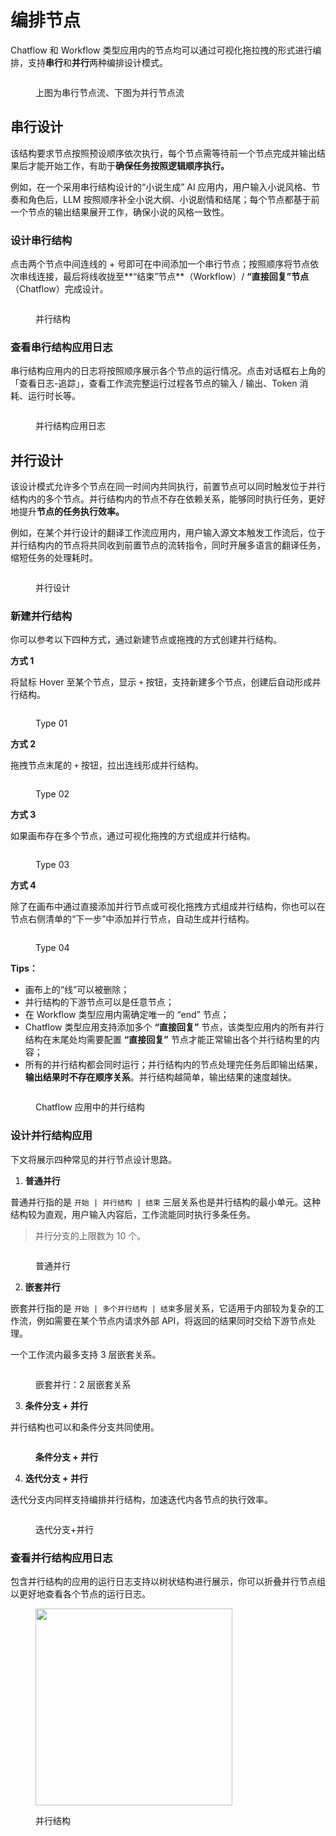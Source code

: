 # 编排节点

Chatflow 和 Workflow 类型应用内的节点均可以通过可视化拖拉拽的形式进行编排，支持**串行**和**并行**两种编排设计模式。

<figure><img src="../../.gitbook/assets/image (272).png" alt=""><figcaption><p>上图为串行节点流、下图为并行节点流</p></figcaption></figure>

## 串行设计

该结构要求节点按照预设顺序依次执行，每个节点需等待前一个节点完成并输出结果后才能开始工作，有助于**确保任务按照逻辑顺序执行。**

例如，在一个采用串行结构设计的“小说生成” AI 应用内，用户输入小说风格、节奏和角色后，LLM 按照顺序补全小说大纲、小说剧情和结尾；每个节点都基于前一个节点的输出结果展开工作，确保小说的风格一致性。

### 设计串行结构

点击两个节点中间连线的 + 号即可在中间添加一个串行节点；按照顺序将节点依次串线连接，最后将线收拢至**“结束”节点**（Workflow）/ **“直接回复”节点**（Chatflow）完成设计。

<figure><img src="../../.gitbook/assets/image (273).png" alt=""><figcaption><p>并行结构</p></figcaption></figure>

### 查看串行结构应用日志

串行结构应用内的日志将按照顺序展示各个节点的运行情况。点击对话框右上角的 「查看日志-追踪」，查看工作流完整运行过程各节点的输入 / 输出、Token 消耗、运行时长等。

<figure><img src="../../.gitbook/assets/image (275).png" alt=""><figcaption><p>并行结构应用日志</p></figcaption></figure>

## 并行设计

该设计模式允许多个节点在同一时间内共同执行，前置节点可以同时触发位于并行结构内的多个节点。并行结构内的节点不存在依赖关系，能够同时执行任务，更好地提升**节点的任务执行效率。**

例如，在某个并行设计的翻译工作流应用内，用户输入源文本触发工作流后，位于并行结构内的节点将共同收到前置节点的流转指令，同时开展多语言的翻译任务，缩短任务的处理耗时。

<figure><img src="../../.gitbook/assets/image (271).png" alt=""><figcaption><p>并行设计</p></figcaption></figure>

### 新建并行结构

你可以参考以下四种方式，通过新建节点或拖拽的方式创建并行结构。

**方式 1**

将鼠标 Hover 至某个节点，显示 `+` 按钮，支持新建多个节点，创建后自动形成并行结构。

<figure><img src="../../.gitbook/assets/image (276).png" alt=""><figcaption><p>Type 01</p></figcaption></figure>

**方式 2**

拖拽节点末尾的 `+` 按钮，拉出连线形成并行结构。

<figure><img src="../../.gitbook/assets/image (277).png" alt=""><figcaption><p>Type 02</p></figcaption></figure>

**方式 3**

如果画布存在多个节点，通过可视化拖拽的方式组成并行结构。

<figure><img src="../../.gitbook/assets/image (278).png" alt=""><figcaption><p>Type 03</p></figcaption></figure>

**方式 4**

除了在画布中通过直接添加并行节点或可视化拖拽方式组成并行结构，你也可以在节点右侧清单的“下一步”中添加并行节点，自动生成并行结构。

<figure><img src="../../.gitbook/assets/image (279).png" alt=""><figcaption><p>Type 04</p></figcaption></figure>

**Tips：**

* &#x20;画布上的“线”可以被删除；
* 并行结构的下游节点可以是任意节点；
* 在 Workflow 类型应用内需确定唯一的 “end” 节点；
* Chatflow 类型应用支持添加多个 **“直接回复”** 节点，该类型应用内的所有并行结构在末尾处均需要配置 **“直接回复”**  节点才能正常输出各个并行结构里的内容；
* 所有的并行结构都会同时运行；并行结构内的节点处理完任务后即输出结果，**输出结果时不存在顺序关系**。并行结构越简单，输出结果的速度越快。

<figure><img src="../../.gitbook/assets/image (280).png" alt=""><figcaption><p>Chatflow 应用中的并行结构</p></figcaption></figure>

### 设计并行结构应用

下文将展示四种常见的并行节点设计思路。

1. **普通并行**

普通并行指的是 `开始 | 并行结构 | 结束` 三层关系也是并行结构的最小单元。这种结构较为直观，用户输入内容后，工作流能同时执行多条任务。

> 并行分支的上限数为 10 个。

<figure><img src="../../.gitbook/assets/image (281).png" alt=""><figcaption><p>普通并行</p></figcaption></figure>

2. **嵌套并行**

嵌套并行指的是 `开始 | 多个并行结构 | 结束`多层关系，它适用于内部较为复杂的工作流，例如需要在某个节点内请求外部 API，将返回的结果同时交给下游节点处理。

一个工作流内最多支持 3 层嵌套关系。

<figure><img src="../../.gitbook/assets/image (285).png" alt=""><figcaption><p>嵌套并行：2 层嵌套关系</p></figcaption></figure>

3. **条件分支 + 并行**

并行结构也可以和条件分支共同使用。

<figure><img src="../../.gitbook/assets/image (269).png" alt=""><figcaption><p><strong>条件分支 + 并行</strong></p></figcaption></figure>

4. **迭代分支 + 并行**

迭代分支内同样支持编排并行结构，加速迭代内各节点的执行效率。

<figure><img src="../../.gitbook/assets/image (286).png" alt=""><figcaption><p>迭代分支+并行</p></figcaption></figure>

### 查看并行结构应用日志

包含并行结构的应用的运行日志支持以树状结构进行展示，你可以折叠并行节点组以更好地查看各个节点的运行日志。

<figure><img src="../../.gitbook/assets/image (287).png" alt="" width="315"><figcaption><p>并行结构</p></figcaption></figure>
